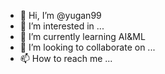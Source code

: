 - 👋 Hi, I’m @yugan99
- 👀 I’m interested in ...
- 🌱 I’m currently learning AI&ML
- 💞️ I’m looking to collaborate on ...
- 📫 How to reach me ...

<!---
yugan99/yugan99 is a ✨ special ✨ repository because its `README.md` (this file) appears on your GitHub profile.
You can click the Preview link to take a look at your changes.
--->

